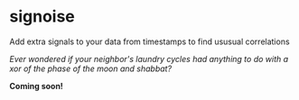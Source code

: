 # signoise
Add extra signals to your data from timestamps to find ususual correlations


*Ever wondered if your neighbor's laundry cycles had anything to do with a xor of the phase of the moon and shabbat?*

**Coming soon!**
